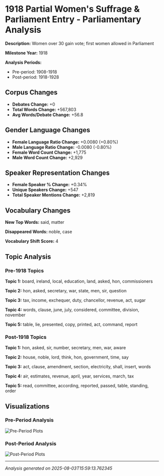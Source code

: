 # 1918 Partial Women's Suffrage & Parliament Entry - Parliamentary Analysis

**Description:** Women over 30 gain vote; first women allowed in Parliament

**Milestone Year:** 1918

**Analysis Periods:**
- Pre-period: 1908-1918
- Post-period: 1918-1928

## Corpus Changes

- **Debates Change:** +0
- **Total Words Change:** +567,803
- **Avg Words/Debate Change:** +56.8

## Gender Language Changes

- **Female Language Ratio Change:** +0.0080 (+0.80%)
- **Male Language Ratio Change:** -0.0080 (-0.80%)
- **Female Word Count Change:** +1,775
- **Male Word Count Change:** +2,929

## Speaker Representation Changes

- **Female Speaker % Change:** +0.34%
- **Unique Speakers Change:** +547
- **Total Speaker Mentions Change:** +2,819

## Vocabulary Changes

**New Top Words:** said, matter

**Disappeared Words:** noble, case

**Vocabulary Shift Score:** 4

## Topic Analysis

### Pre-1918 Topics
**Topic 1:** board, ireland, local, education, land, asked, hon, commissioners

**Topic 2:** hon, asked, secretary, war, state, men, sir, question

**Topic 3:** tax, income, exchequer, duty, chancellor, revenue, act, sugar

**Topic 4:** words, clause, june, july, considered, committee, division, november

**Topic 5:** table, lie, presented, copy, printed, act, command, report

### Post-1918 Topics
**Topic 1:** hon, asked, sir, number, secretary, men, war, aware

**Topic 2:** house, noble, lord, think, hon, government, time, say

**Topic 3:** act, clause, amendment, section, electricity, shall, insert, words

**Topic 4:** air, estimates, revenue, april, year, services, march, tax

**Topic 5:** read, committee, according, reported, passed, table, standing, order

## Visualizations

### Pre-Period Analysis
![Pre-Period Plots](pre_period/plots/)

### Post-Period Analysis
![Post-Period Plots](post_period/plots/)

---

*Analysis generated on 2025-08-03T15:59:13.762345*

